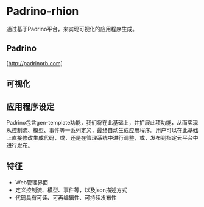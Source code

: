 Padrino-rhion
=============

通过基于Padrino平台，来实现可视化的应用程序生成。


Padrino 
-------
[http://padrinorb.com]

可视化
------

应用程序设定
------------
Padrino包含gen-template功能，我们将在此基础上，并扩展此项功能，从而实现从控制流、模型、事件等一系列定义，最终自动生成应用程序。用户可以在此基础上直接修改生成代码，或，还是在管理系统中进行调整，或，发布到指定云平台中进行发布。

特征
----

- Web管理界面
- 定义控制流、模型、事件等，以及json描述方式
- 代码具有可读、可再编辑性、可持续发布性
